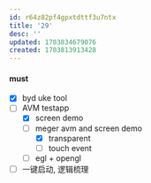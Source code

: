 ```yaml
---
id: r64z82pf4gpxtdttf3u7ntx
title: '29'
desc: ''
updated: 1703834679076
created: 1703813913428
---
```


#### must
- [x] byd uke tool
- [ ] AVM testapp
  - [x] screen demo
  - [ ] meger avm and screen demo
    - [x] transparent
    - [ ] touch event
   - [ ] egl + opengl
- [ ] 一键启动, 逻辑梳理 